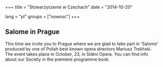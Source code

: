 +++
title = "Stowarzyszenie w Czechach"
date = "2014-10-20"

lang = "pl"
groups = ["nowosc"]
+++

## Salome in Prague

This time we invite you to Prague where we are glad to take part in ‘Salome’ produced by one of Polish best known opera directors 
Mariusz Treliński. The event takes place in October, 23, in Státní Opera. 
You can find info about our Society in the premiere programme book.
